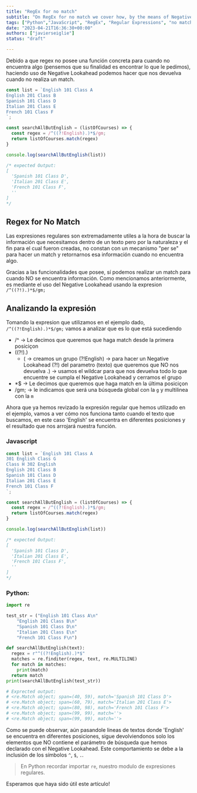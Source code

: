 ```yaml
---
title: "RegEx for no match"
subtitle: "On RegEx for no match we cover how, by the means of Negative Look ahead, to create a regular expression that returns everything that doesn't match our expression."
tags: ["Python","JavaScript", "RegEx", "Regular Expressions", "no match"]
date: "2023-04-21T16:36:30+00:00"
authors: ["javierseiglie"]
status: "draft"

---
```


Debido a que regex no posee una función concreta para cuando no encuentra algo (pensemos que su finalidad es encontrar lo que le pedimos), haciendo uso de Negative Lookahead podemos hacer que nos devuelva cuando no realiza un match.

```javascript
const list = `English 101 Class A
English 201 Class B
Spanish 101 Class D
Italian 201 Class E
French 101 Class F
`;

const searchAllButEnglish = (listOfCourses) => {
  const regex = /^((?!English).)*$/gm;  
  return listOfCourses.match(regex)
} 

console.log(searchAllButEnglish(list))

/* expected Output:
[
  'Spanish 101 Class D',
  'Italian 201 Class E',
  'French 101 Class F',
  ''
]
*/
```

## Regex for No Match

Las expresiones regulares son extremadamente utiles a la hora de buscar la información que necesitamos dentro de un texto pero por la naturaleza y el fin para el cual fueron creadas, no constan con un mecanismo "per se" para hacer un match y retornarnos esa información cuando no encuentra algo. 

Gracias a las funcionalidades que posee, sí podemos realizar un match para cuando NO se encuentra información. Como mencionamos anteriormente, es mediante el uso del Negative Lookahead usando la expresion ` /^((?!).)*$/gm;`

## Analizando la expresión

Tomando la expresion que utilizamos en el ejemplo dado,  `/^((?!English).)*$/gm;` vamos a analizar que es lo que está sucediendo
 - /^  -> Le decimos que queremos que haga match desde la primera posiciçon
 - ((?!).)
 	- ( -> creamos un grupo
	(?!English) -> para hacer un Negative Lookahead (?!) del parametro (texto) que queremos que NO nos devuelva
	.) -> usamos el wildcar para que nos devuelva todo lo que encuentre se cumpla el Negative Lookahead y cerramos el grupo
 - *$ -> Le decimos que queremos que haga match en la última posiciçon
 - /gm; -> le indicamos que será una búsqueda global con la `g` y multilinea con la `m`

Ahora que ya hemos revizado la expresión regular que hemos utilizado en el ejemplo, vamos a ver cómo nos funciona tanto cuando el texto que buscamos, en este caso 'English' se encuentra en diferentes posiciones y el resultado que nos arrojará nuestra función.

### Javascript 

```javascript
const list = `English 101 Class A
301 English Class G
Class H 302 English
English 201 Class B
Spanish 101 Class D
Italian 201 Class E
French 101 Class F
`;

const searchAllButEnglish = (listOfCourses) => {
  const regex = /^((?!English).)*$/gm;  
  return listOfCourses.match(regex)
} 

console.log(searchAllButEnglish(list))

/* expected Output:
[
  'Spanish 101 Class D',
  'Italian 201 Class E',
  'French 101 Class F',
  ''
]
*/
```

### Python:

```python
import re

test_str = ("English 101 Class A\n"
	"English 201 Class B\n"
	"Spanish 101 Class D\n"
	"Italian 201 Class E\n"
	"French 101 Class F\n")

def searchAllButEnglish(text):
  regex = r"^((?!English).)*$"
  matches = re.finditer(regex, text, re.MULTILINE)
  for match in matches:
    print(match)
  return match
print(searchAllButEnglish(test_str))

# Exprected output:
# <re.Match object; span=(40, 59), match='Spanish 101 Class D'>
# <re.Match object; span=(60, 79), match='Italian 201 Class E'>
# <re.Match object; span=(80, 98), match='French 101 Class F'>
# <re.Match object; span=(99, 99), match=''>
# <re.Match object; span=(99, 99), match=''>

```


Como se puede observar, aún pasandole lineas de textos donde 'English' se encuentra en diferentes posiciones, sigue devolviendonos solo los elementos que NO contiene el parámetro de búsqueda que hemos declarado con el Negative Lookahead. Este comportamiento se debe a la inclusión de los símbolos `^`, `$`, `.`. 

> En Python recordar importar `re`, nuestro modulo de expresiones regulares.

Esperamos que haya sido útil este artículo!
